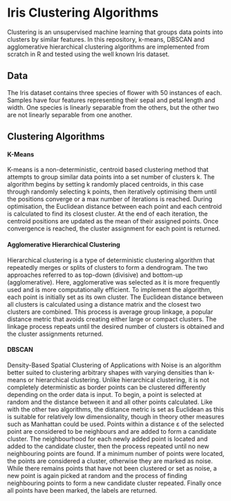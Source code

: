 # Iris Clustering Algorithms
Clustering is an unsupervised machine learning that groups data points into clusters by similar features. In this repository, k-means, DBSCAN and agglomerative hierarchical clustering algorithms are implemented from scratch in R and tested using the well known Iris dataset.

## Data
The Iris dataset contains three species of flower with 50 instances of each. Samples have four features representing their sepal and petal length and width. One species is linearly separable from the others, but the other two are not linearly separable from one another.

## Clustering Algorithms
#### K-Means
K-means is a non-deterministic, centroid based clustering method that attempts to group similar data points into a set number of clusters k. The algorithm begins by setting k randomly placed centroids, in this case through randomly selecting k points, then iteratively optimising them until the positions converge or a max number of iterations is reached. During optimisation, the Euclidean distance between each point and each centroid is calculated to find its closest cluster. At the end of each iteration, the centroid positions are updated as the mean of their assigned points. Once convergence is reached, the cluster assignment for each point is returned.

#### Agglomerative Hierarchical Clustering
Hierarchical clustering is a type of deterministic clustering algorithm that repeatedly merges or splits of clusters to form a dendrogram. The two approaches referred to as top-down (divisive) and bottom-up (agglomerative). Here, agglomerative was selected as it is more frequently used and is more computationally efficient. To implement the algorithm, each point is initially set as its own cluster. The Euclidean distance between all clusters is calculated using a distance matrix and the closest
two clusters are combined. This process is average group linkage, a popular distance metric that avoids creating either large or compact clusters. The linkage process repeats until the desired number of clusters is obtained and the cluster assignments returned.

#### DBSCAN
Density-Based Spatial Clustering of Applications with Noise is an algorithm better suited to clustering arbitrary shapes with varying densities than k-means or hierarchical clustering. Unlike hierarchical clustering, it is not completely deterministic as border points can be clustered differently depending on the order data is input. To begin, a point is selected at random and the distance between it and all other points calculated. Like with the other two algorithms, the distance metric is set as Euclidean as this is suitable for relatively low dimensionality, though in theory other measures such as Manhattan could be used. Points within a distance ε of the selected point are considered to be neighbours and are added to form a candidate cluster. The neighbourhood for each newly added point is located and added to the candidate cluster, then the process repeated until no new neighbouring points are found. If a minimum number of points were located, the points are considered a cluster, otherwise they are marked as noise. While there remains points that have not been clustered or set as noise, a new point is again picked at random and the process of finding neighbouring points to form a new candidate cluster repeated. Finally once all points have been marked, the labels are returned.
